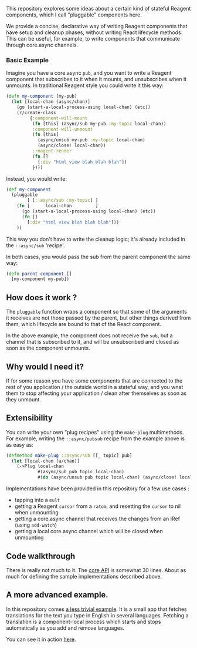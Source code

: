 This repository explores some ideas about a certain kind of stateful Reagent components, which I call "pluggable" components here.

We provide a concise, declarative way of writing Reagent components that have setup and cleanup phases, without writing React lifecycle methods.
This can be useful, for example, to write components that communicate through core.async channels.

### Basic Example

Imagine you have a core.async `pub`, and you want to write a Reagent component that subscribes to it when it mounts, and unsubscribes when it unmounts. 
In traditional Reagent style you could write it this way:

```clojure
(defn my-component [my-pub]
  (let [local-chan (async/chan)]
    (go (start-a-local-process-using local-chan) (etc))
    (r/create-class
         {:component-will-mount
          (fn [this] (async/sub my-pub :my-topic local-chan))
          :component-will-unmount
          (fn [this] 
            (async/unsub my-pub :my-topic local-chan)
            (async/close! local-chan))
          :reagent-render
          (fn []
            [:div "html view blah blah blah"])
          })))
```

Instead, you would write:

```clojure
(def my-component
  (pluggable 
        [ [::async/sub :my-topic] ]
    (fn [      local-chan         ]
      (go (start-a-local-process-using local-chan) (etc))
      (fn []
        [:div "html view blah blah blah"]))
    ))
```

This way you don't have to write the cleanup logic; it's already included in the `::async/sub` 'recipe'.

In both cases, you would pass the sub from the parent component the same way:

```clojure
(defn parent-component []
  [my-component my-pub])
```

## How does it work ? 

The `pluggable` function wraps a component so that some of the arguments it receives are not those passed by the parent, but other things derived from them, which lifecycle are bound to that of the React component.

In the above example, the component does not receive the `sub`, but a channel that is subscribed to it, and will be unsubscribed and closed as soon as the component unmounts.

## Why would I need it? 

If for some reason you have some components that are connected to the rest of you application / the outside world in a stateful way, and you wnat them to stop affecting your application / clean after themselves as soon as they unmount.

## Extensibility

You can write your own "plug recipes" using the `make-plug` multimethods. For example, writing the `::async/pubsub` recipe from the example above is as easy as:
```clojure
(defmethod make-plug ::async/sub [[_ topic] pub]
  (let [local-chan (a/chan)]
    (->Plug local-chan 
            #(async/sub pub topic local-chan)
            #(do (async/unsub pub topic local-chan) (async/close! local-chan)))))
```

Implementations have been provided in this repository for a few use cases :

* tapping into a `mult`
* getting a Reagent `cursor` from a `ratom`, and resetting the `cursor` to nil when unmounting
* getting a core.async channel that receives the changes from an IRef (using `add-watch`)
* getting a local core.async channel which will be closed when unmounting

## Code walkthrough

There is really not much to it. The [core API](https://github.com/vvvvalvalval/reagent-pluggable-components-poc/blob/234bb2f1c15aecdd12f2ceb5ed6564cacd0d5e3a/src/cljs/reagent_plug/core.cljs#L16) is somewhat 30 lines.
About as much for defining the sample implementations described above.

## A more advanced example.

In this repository comes [a less trivial example](https://github.com/vvvvalvalval/reagent-pluggable-components-poc/blob/234bb2f1c15aecdd12f2ceb5ed6564cacd0d5e3a/src/cljs/reagent_plug/core.cljs#L90). 
It is a small app that fetches translations for the text you type in English in several languages.
Fetching a translation is a component-local process which starts and stops automatically as you add and remove languages. 

You can see it in action [here](http://reagent-plug-poc.s3-website-us-east-1.amazonaws.com).
